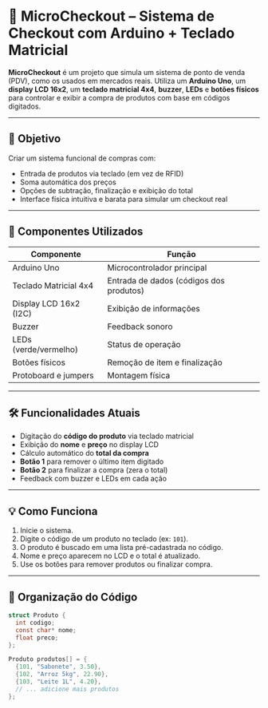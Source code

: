 # 🛒 MicroCheckout – Sistema de Checkout com Arduino + Teclado Matricial

**MicroCheckout** é um projeto que simula um sistema de ponto de venda (PDV), como os usados em mercados reais. Utiliza um **Arduino Uno**, um **display LCD 16x2**, um **teclado matricial 4x4**, **buzzer**, **LEDs** e **botões físicos** para controlar e exibir a compra de produtos com base em códigos digitados.

---

## 🎯 Objetivo

Criar um sistema funcional de compras com:
- Entrada de produtos via teclado (em vez de RFID)
- Soma automática dos preços
- Opções de subtração, finalização e exibição do total
- Interface física intuitiva e barata para simular um checkout real

---

## 🧰 Componentes Utilizados

| Componente          | Função                                   |
|---------------------|-------------------------------------------|
| Arduino Uno         | Microcontrolador principal                |
| Teclado Matricial 4x4 | Entrada de dados (códigos dos produtos) |
| Display LCD 16x2 (I2C) | Exibição de informações                  |
| Buzzer              | Feedback sonoro                           |
| LEDs (verde/vermelho) | Status de operação                      |
| Botões físicos      | Remoção de item e finalização             |
| Protoboard e jumpers | Montagem física                          |

---

## 🛠 Funcionalidades Atuais

- Digitação do **código do produto** via teclado matricial
- Exibição do **nome** e **preço** no display LCD
- Cálculo automático do **total da compra**
- **Botão 1** para remover o último item digitado
- **Botão 2** para finalizar a compra (zera o total)
- Feedback com buzzer e LEDs em cada ação

---

## 💡 Como Funciona

1. Inicie o sistema.
2. Digite o código de um produto no teclado (ex: `101`).
3. O produto é buscado em uma lista pré-cadastrada no código.
4. Nome e preço aparecem no LCD e o total é atualizado.
5. Use os botões para remover produtos ou finalizar compra.

---

## 📁 Organização do Código

```c
struct Produto {
  int codigo;
  const char* nome;
  float preco;
};

Produto produtos[] = {
  {101, "Sabonete", 3.50},
  {102, "Arroz 5kg", 22.90},
  {103, "Leite 1L", 4.20},
  // ... adicione mais produtos
};

